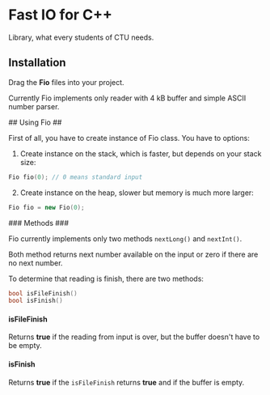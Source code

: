 Fast IO for C++
===

Library, what every students of CTU needs.

## Installation ##

Drag the **Fio** files into your project.

Currently Fio implements only reader with 4 kB buffer and simple ASCII number parser.

## Using Fio ##

First of all, you have to create instance of Fio class. You have to options:

1. Create instance on the stack, which is faster, but depends on your stack size:

```cpp
Fio fio(0); // 0 means standard input
```

2. Create instance on the heap, slower but memory is much more larger:

```cpp
Fio fio = new Fio(0);
``` 

### Methods ###

Fio currently implements only two methods <code>nextLong()</code> and <code>nextInt()</code>.

Both method returns next number available on the input or zero if there are no next number.

To determine that reading is finish, there are two methods:
```cpp
bool isFileFinish()
bool isFinish()
```

#### isFileFinish ####
Returns **true** if the reading from input is over, but the buffer doesn't have to be empty.

#### isFinish ####
Returns **true** if the <code>isFileFinish</code> returns **true** and if the buffer is empty.
